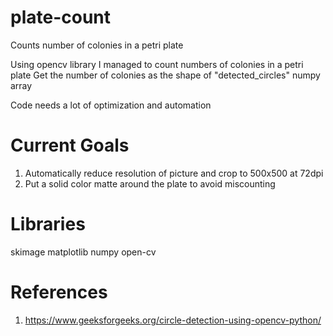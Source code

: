 # plate-count
Counts number of colonies in a petri plate

Using opencv library I managed to count numbers of colonies in a petri plate
Get the number of colonies as the shape of "detected_circles" numpy array

Code needs a lot of optimization and automation

# Current Goals

  1. Automatically reduce resolution of picture and crop to 500x500 at 72dpi
  2. Put a solid color matte around the plate to avoid miscounting
 
# Libraries
  skimage
  matplotlib
  numpy
  open-cv
  
# References
  1. https://www.geeksforgeeks.org/circle-detection-using-opencv-python/